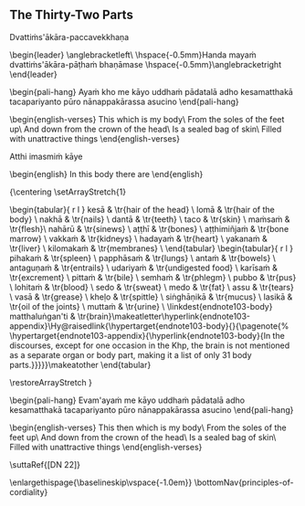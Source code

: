 ## The Thirty-Two Parts<a id="32-parts"></a>
Dvattiṁs'ākāra-paccavekkhaṇa

\begin{leader}
  \anglebracketleft\ \hspace{-0.5mm}Handa mayaṁ dvattiṁs'ākāra-pāṭhaṁ bhaṇāmase \hspace{-0.5mm}\anglebracketright\
\end{leader}

\begin{pali-hang}
  Ayaṁ kho me kāyo uddhaṁ pādatalā adho kesamatthakā tacapariyanto pūro nānappakārassa asucino
\end{pali-hang}

\begin{english-verses}
  This which is my body\\
  From the soles of the feet up\\
  And down from the crown of the head\\
  Is a sealed bag of skin\\
  Filled with unattractive things
\end{english-verses}

Atthi imasmiṁ kāye

\begin{english}
  In this body there are
\end{english}

{\centering
  \setArrayStretch{1}

  \begin{tabular}{ r l }
    kesā            & \tr{hair of the head} \\
    lomā            & \tr{hair of the body} \\
    nakhā           & \tr{nails} \\
    dantā           & \tr{teeth} \\
    taco            & \tr{skin} \\
    maṁsaṁ          & \tr{flesh}\\
    nahārū          & \tr{sinews} \\
    aṭṭhī           & \tr{bones} \\
    aṭṭhimiñjaṁ     & \tr{bone marrow} \\
    vakkaṁ          & \tr{kidneys} \\
    hadayaṁ         & \tr{heart} \\
    yakanaṁ         & \tr{liver} \\
    kilomakaṁ       & \tr{membranes} \\
  \end{tabular}
  \begin{tabular}{ r l }
    pihakaṁ         & \tr{spleen} \\
    papphāsaṁ       & \tr{lungs} \\
    antaṁ           & \tr{bowels} \\
    antaguṇaṁ       & \tr{entrails} \\
    udariyaṁ        & \tr{undigested food} \\
    karīsaṁ         & \tr{excrement} \\
    pittaṁ          & \tr{bile} \\
    semhaṁ          & \tr{phlegm} \\
    pubbo           & \tr{pus} \\
    lohitaṁ         & \tr{blood} \\
    sedo            & \tr{sweat} \\
    medo            & \tr{fat} \\
    assu            & \tr{tears} \\
    vasā            & \tr{grease} \\
    kheḷo           & \tr{spittle} \\
    siṅghāṇikā      & \tr{mucus} \\
    lasikā          & \tr{oil of the joints} \\
    muttaṁ          & \tr{urine} \\
\linkdest{endnote103-body}
    matthaluṅgan'ti & \tr{brain}\makeatletter\hyperlink{endnote103-appendix}\Hy@raisedlink{\hypertarget{endnote103-body}{}{\pagenote{%
                      \hypertarget{endnote103-appendix}{\hyperlink{endnote103-body}{In the discourses, except for one occasion in the Khp, the brain is not mentioned as a separate organ or body part, making it a list of only 31 body parts.}}}}}\makeatother
  \end{tabular}

  \restoreArrayStretch
}

\begin{pali-hang}
  Evam'ayaṁ me kāyo uddhaṁ pādatalā adho kesamatthakā tacapariyanto pūro nānappakārassa asucino
\end{pali-hang}

\begin{english-verses}
  This then which is my body\\
  From the soles of the feet up\\
  And down from the crown of the head\\
  Is a sealed bag of skin\\
  Filled with unattractive things
\end{english-verses}

\suttaRef{[DN 22]}

\enlargethispage{\baselineskip\vspace{-1.0em}}
\bottomNav{principles-of-cordiality}
